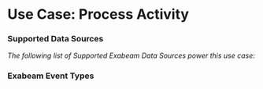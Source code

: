 Use Case: Process Activity
==========================

### Supported Data Sources

_The following list of Supported Exabeam Data Sources power this use case:_



### Exabeam Event Types


